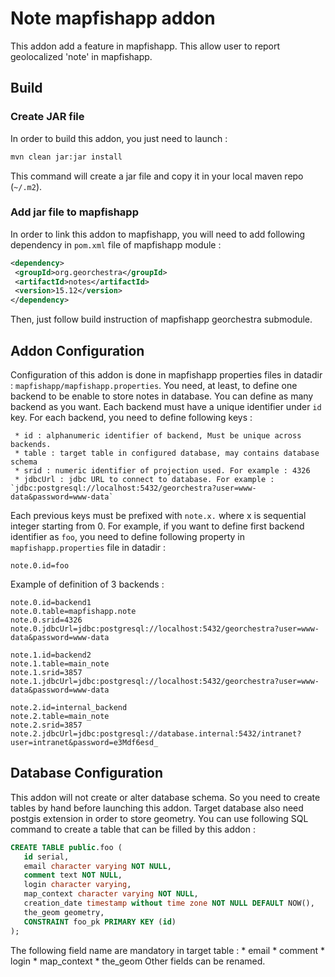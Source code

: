 # Note mapfishapp addon

This addon add a feature in mapfishapp. This allow user to report geolocalized 'note' in mapfishapp.
 
## Build

### Create JAR file
 
 In order to build this addon, you just need to launch :
 
 ```bash
mvn clean jar:jar install 
 ```
 This command will create a jar file and copy it in your local maven repo (`~/.m2`).  

### Add jar file to mapfishapp

 In order to link this addon to mapfishapp, you will need to add following dependency in `pom.xml` file of mapfishapp 
 module :
 
 ```xml
<dependency>
  <groupId>org.georchestra</groupId>
  <artifactId>notes</artifactId>
  <version>15.12</version>
</dependency>
 ```
 Then, just follow build instruction of mapfishapp georchestra submodule. 

## Addon Configuration

 Configuration of this addon is done in mapfishapp properties files in datadir : `mapfishapp/mapfishapp.properties`. You 
 need, at least, to define one backend to be enable to store notes in database. You can define as many backend as you 
 want. Each backend must have a unique identifier under `id` key. For each backend, you need to define following keys :
  
     * id : alphanumeric identifier of backend, Must be unique across backends.
     * table : target table in configured database, may contains database schema
     * srid : numeric identifier of projection used. For example : 4326
     * jdbcUrl : jdbc URL to connect to database. For example : `jdbc:postgresql://localhost:5432/georchestra?user=www-data&password=www-data`
 
 Each previous keys must be prefixed with `note.x.` where x is sequential integer starting from 0. For example, if you 
 want to define first backend identifier as `foo`, you need to define following property in `mapfishapp.properties` file
 in datadir : 
  
 ```properties
note.0.id=foo
 ```
  
  Example of definition
 of 3 backends :
 
 ```properties
note.0.id=backend1
note.0.table=mapfishapp.note
note.0.srid=4326
note.0.jdbcUrl=jdbc:postgresql://localhost:5432/georchestra?user=www-data&password=www-data

note.1.id=backend2
note.1.table=main_note
note.1.srid=3857
note.1.jdbcUrl=jdbc:postgresql://localhost:5432/georchestra?user=www-data&password=www-data

note.2.id=internal_backend
note.2.table=main_note
note.2.srid=3857
note.2.jdbcUrl=jdbc:postgresql://database.internal:5432/intranet?user=intranet&password=e3Mdf6esd_ 
 ```

## Database Configuration

This addon will not create or alter database schema. So you need to create tables by hand before launching this addon. 
Target database also need postgis extension in order to store geometry. You can use following SQL command to create a 
table that can be filled by this addon :
 
 ```sql
 CREATE TABLE public.foo (
    id serial, 
    email character varying NOT NULL, 
    comment text NOT NULL, 
    login character varying, 
    map_context character varying NOT NULL, 
    creation_date timestamp without time zone NOT NULL DEFAULT NOW(),
    the_geom geometry, 
    CONSTRAINT foo_pk PRIMARY KEY (id)
 );
 ```
 
 The following field name are mandatory in target table :
     * email
     * comment
     * login
     * map_context
     * the_geom
 Other fields can be renamed.
 